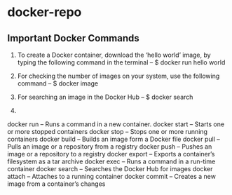 # docker-repo

Important Docker Commands
-------------------------
1. To create a Docker container, download the ‘hello world’ image, by typing the following command in the terminal –
  $ docker run hello world
  
2. For checking the number of images on your system, use the following command –
  $ docker image
  
3. For searching an image in the Docker Hub –
  $ docker search <image>
  
4. 

docker run – Runs a command in a new container.
docker start – Starts one or more stopped containers
docker stop – Stops one or more running containers
docker build – Builds an image form a Docker file
docker pull – Pulls an image or a repository from a registry
docker push – Pushes an image or a repository to a registry
docker export – Exports a container’s filesystem as a tar archive
docker exec – Runs a command in a run-time container
docker search – Searches the Docker Hub for images
docker attach – Attaches to a running container
docker commit – Creates a new image from a container’s changes
